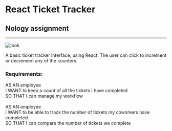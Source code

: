 # React Ticket Tracker
## Nology assignment
-----------------------------------------------------------------------------------------------
![look](https://i.imgur.com/WzPg2Hp.png)<br>

A basic ticket tracker interface, using React. The user can click to increment or decrement any of the counters.

### Requirements:

AS AN employee<br>
I WANT to keep a count of all the tickets I have completed<br>
SO THAT I can manage my workflow<br>
<br>
AS AN employee<br>
I WANT to be able to track the number of tickets my coworkers have completed<br>
SO THAT I can compare the number of tickets we complete<br>
